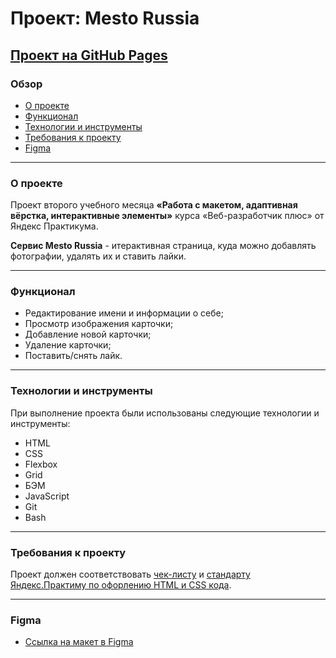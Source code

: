 # Проект: Mesto Russia

## [Проект на GitHub Pages](https://maxsavostyanov.github.io/mesto-project/)
### Обзор
* [О проекте](#о-проекте)
* [Функционал](#функционал)
* [Технологии и инструменты](#технологии-и-инструменты)
* [Требования к проекту](#требования-к-проекту)
* [Figma](#figma)
---
### О проекте

Проект второго учебного месяца **«Работа с макетом, адаптивная вёрстка, интерактивные элементы»** курса «Веб-разработчик плюс» от Яндекс Практикума.

**Сервис Mesto Russia** - итерактивная страница, куда можно добавлять фотографии, удалять их и ставить лайки.

---
### Функционал
- Редактирование имени и информации о себе;
- Просмотр изображения карточки;
- Добавление новой карточки;
- Удаление карточки;
- Поставить/снять лайк.

---
### Технологии и инструменты

При выполнение проекта были использованы следующие технологии и инструменты:
- HTML
- CSS
- Flexbox
- Grid
- БЭМ
- JavaScript
- Git
- Bash
---
### Требования к проекту

Проект должен соответствовать [чек-листу](https://code.s3.yandex.net/web-developer/checklists-pdf/web-plus/checklist-4.pdf) и [стандарту Яндекс.Практиму по офорлению HTML и CSS кода](https://code.s3.yandex.net/web-developer/static/design-rules/index.html).

---
### Figma

* [Ссылка на макет в Figma](https://www.figma.com/file/2cn9N9jSkmxD84oJik7xL7/JavaScript.-Sprint-4?node-id=0%3A1)

